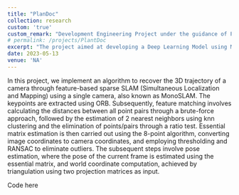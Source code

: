 ```yaml
---
title: "PlanDoc"
collection: research
custom: 'true'
custom_remark: "Development Engineering Project under the guidance of Prof. Murala"
# permalink: /projects/PlantDoc
excerpt: "The project aimed at developing a Deep Learning Model using MobileNetV1 architecture for disease detection in potato & corn crops based on leaf images. I made use of transfer learning to achieve high accuracy. Further, hosted the model on Google Cloud Platform (GCP) and integrated it into a mobile application using Flutter. View the code [here](https://github.com/abhay3141/PlantDoc)"
date: 2023-05-13
venue: 'NA'
---
```


<style>

/* Style the counter cards */
.card {
<!--   box-shadow: 0 4px 8px 0 rgba(0, 0, 0, 0.2); /* this adds the "card" effect */ -->
  padding: 16px;
<!--   text-align: center; -->
<!--   background-color: #f1f1f1; -->
}

a:link {
  text-decoration: none;
}
</style>

In this project, we implement an algorithm to recover the 3D trajectory of a camera through feature-based sparse SLAM (Simultaneous Localization and Mapping) using a single camera, also known as MonoSLAM. The keypoints are extracted using ORB. Subsequently, feature matching involves calculating the distances between all point pairs through a brute-force approach, followed by the estimation of 2 nearest neighbors using knn clustering and the elimination of points/pairs through a ratio test. Essential matrix estimation is then carried out using the 8-point algorithm, converting image coordinates to camera coordinates, and employing thresholding and RANSAC to eliminate outliers. The subsequent steps involve pose estimation, where the pose of the current frame is estimated using the essential matrix, and world coordinate computation, achieved by triangulation using two projection matrices as input.  

Code [here](https://github.com/neeleshverma/Monocular-slam)